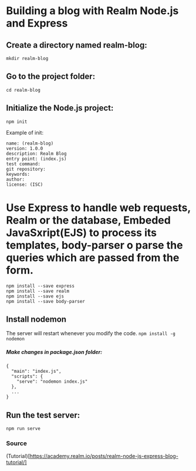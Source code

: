 # Building a blog with Realm Node.js and Express

## Create a directory named realm-blog:
`mkdir realm-blog`

## Go to the project folder: 
`cd realm-blog`

## Initialize the Node.js project:
`npm init`

Example of init: 
```
name: (realm-blog)
version: 1.0.0
description: Realm Blog
entry point: (index.js)
test command:
git repository:
keywords:
author:
license: (ISC)
```

# Use Express to handle web requests, Realm or the database, Embeded JavaSxript(EJS) to process its templates, body-parser o parse the queries which are passed from the form.
```
npm install --save express
npm install --save realm
npm install --save ejs
npm install --save body-parser
```

## Install nodemon
The server will restart whenever you modify the code.
`npm install -g nodemon`

##### Make changes in package.json folder:
```
{
  "main": "index.js",
  "scripts": {
    "serve": "nodemon index.js"
  },
  ...
}
```

## Run the test server:
`npm run serve`

### Source
(Tutorial)[https://academy.realm.io/posts/realm-node-js-express-blog-tutorial/]